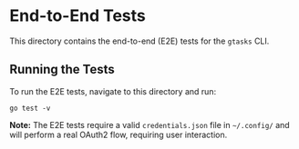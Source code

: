 # End-to-End Tests

This directory contains the end-to-end (E2E) tests for the `gtasks` CLI.

## Running the Tests

To run the E2E tests, navigate to this directory and run:

```
go test -v
```

**Note:** The E2E tests require a valid `credentials.json` file in `~/.config/` and will perform a real OAuth2 flow, requiring user interaction.
